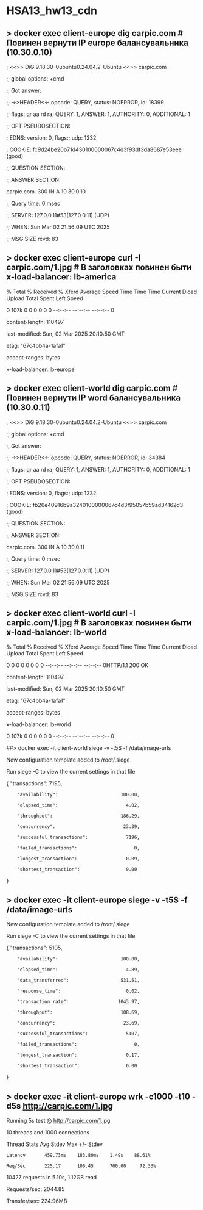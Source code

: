 #      HSA13_hw13_cdn




## > docker exec client-europe dig carpic.com  # Повинен вернути IP europe балансувальника (10.30.0.10)




; <<>> DiG 9.18.30-0ubuntu0.24.04.2-Ubuntu <<>> carpic.com

;; global options: +cmd

;; Got answer:

;; ->>HEADER<<- opcode: QUERY, status: NOERROR, id: 18399

;; flags: qr aa rd ra; QUERY: 1, ANSWER: 1, AUTHORITY: 0, ADDITIONAL: 1


;; OPT PSEUDOSECTION:

; EDNS: version: 0, flags:; udp: 1232

; COOKIE: fc9d24be20b71d430100000067c4d3f93df3da8687e53eee (good)

;; QUESTION SECTION:


;; ANSWER SECTION:

carpic.com.             300     IN      A       10.30.0.10


;; Query time: 0 msec

;; SERVER: 127.0.0.11#53(127.0.0.11) (UDP)

;; WHEN: Sun Mar 02 21:56:09 UTC 2025

;; MSG SIZE  rcvd: 83




## > docker exec client-europe curl -I carpic.com/1.jpg  # В заголовках повинен быти x-load-balancer: lb-america



  % Total    % Received % Xferd  Average   Speed   Time    Time     Time  Current
                                   Dload  Upload   Total   Spent    Left  Speed
                                 
  0  107k    0     0    0     0      0      0 --:--:-- --:--:-- --:--:--     0
  
content-length: 110497

last-modified: Sun, 02 Mar 2025 20:10:50 GMT

etag: "67c4bb4a-1afa1"

accept-ranges: bytes

x-load-balancer: lb-europe



## > docker exec client-world dig carpic.com  # Повинен вернути IP word балансувальника  (10.30.0.11)


; <<>> DiG 9.18.30-0ubuntu0.24.04.2-Ubuntu <<>> carpic.com

;; global options: +cmd

;; Got answer:

;; ->>HEADER<<- opcode: QUERY, status: NOERROR, id: 34384

;; flags: qr aa rd ra; QUERY: 1, ANSWER: 1, AUTHORITY: 0, ADDITIONAL: 1


;; OPT PSEUDOSECTION:

; EDNS: version: 0, flags:; udp: 1232

; COOKIE: fb26e40916b9a3240100000067c4d3f95057b59ad34162d3 (good)

;; QUESTION SECTION:


;; ANSWER SECTION:

carpic.com.             300     IN      A       10.30.0.11


;; Query time: 0 msec

;; SERVER: 127.0.0.11#53(127.0.0.11) (UDP)

;; WHEN: Sun Mar 02 21:56:09 UTC 2025

;; MSG SIZE  rcvd: 83





## > docker exec client-world curl -I carpic.com/1.jpg  # В заголовках повинен быти x-load-balancer: lb-world



  % Total    % Received % Xferd  Average   Speed   Time    Time     Time  Current
                                   Dload  Upload   Total   Spent    Left  Speed
                                 
  0     0    0     0    0     0      0      0 --:--:-- --:--:-- --:--:--     0HTTP/1.1 200 OK
  
content-length: 110497

last-modified: Sun, 02 Mar 2025 20:10:50 GMT

etag: "67c4bb4a-1afa1"

accept-ranges: bytes

x-load-balancer: lb-world


  0  107k    0     0    0     0      0      0 --:--:-- --:--:-- --:--:--     0
  


  

##> docker exec -it client-world siege -v -t5S -f /data/image-urls



New configuration template added to /root/.siege

Run siege -C to view the current settings in that file


{       "transactions":                         7195,

        "availability":                       100.00,
        
        "elapsed_time":                         4.02,
        
        "throughput":                         186.29,
        
        "concurrency":                         23.39,
        
        "successful_transactions":              7196,
        
        "failed_transactions":                     0,
        
        "longest_transaction":                  0.09,
        
        "shortest_transaction":                 0.00
        
}



## > docker exec -it client-europe siege -v -t5S -f /data/image-urls



New configuration template added to /root/.siege

Run siege -C to view the current settings in that file


{       "transactions":                         5105,

        "availability":                       100.00,
        
        "elapsed_time":                         4.89,
        
        "data_transferred":                   531.51,
        
        "response_time":                        0.02,
        
        "transaction_rate":                  1043.97,
        
        "throughput":                         108.69,
        
        "concurrency":                         23.69,
        
        "successful_transactions":              5107,
        
        "failed_transactions":                     0,
        
        "longest_transaction":                  0.17,
        
        "shortest_transaction":                 0.00
        
}


## > docker exec -it client-europe wrk -c1000 -t10 -d5s http://carpic.com/1.jpg

Running 5s test @ http://carpic.com/1.jpg

  10 threads and 1000 connections
  
  Thread Stats      Avg        Stdev       Max   +/- Stdev
  
    Latency       459.73ms    183.80ms    1.49s    88.61%
    
    Req/Sec       225.17      106.45      700.00     72.33%
    
  10427 requests in 5.10s, 1.12GB read
  
Requests/sec:   2044.85

Transfer/sec:    224.96MB




